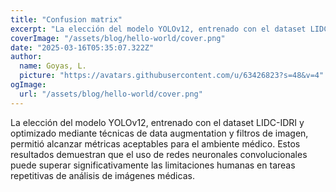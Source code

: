 ```yaml
---
title: "Confusion matrix"
excerpt: "La elección del modelo YOLOv12, entrenado con el dataset LIDC-IDRI y optimizado mediante técnicas de data augmentation y filtros de imagen, permitió alcanzar métricas aceptables para el ambiente médico. Estos resultados demuestran que el uso de redes neuronales convolucionales puede superar significativamente las limitaciones humanas en tareas repetitivas de análisis de imágenes médicas."
coverImage: "/assets/blog/hello-world/cover.png"
date: "2025-03-16T05:35:07.322Z"
author:
  name: Goyas, L.
  picture: "https://avatars.githubusercontent.com/u/63426823?s=48&v=4"
ogImage:
  url: "/assets/blog/hello-world/cover.png"
---
```


La elección del modelo YOLOv12, entrenado con el dataset LIDC-IDRI y optimizado mediante técnicas de data augmentation y filtros de imagen, permitió alcanzar métricas aceptables para el ambiente médico. Estos resultados demuestran que el uso de redes neuronales convolucionales puede superar significativamente las limitaciones humanas en tareas repetitivas de análisis de imágenes médicas.

<!-- ## Lorem Ipsum

Tristique senectus et netus et malesuada fames ac turpis. Ridiculous mus mauris vitae ultricies leo integer malesuada nunc vel. In mollis nunc sed id semper. Egestas tellus rutrum tellus pellentesque. Phasellus vestibulum lorem sed risus ultricies tristique nulla. Quis blandit turpis cursus in hac habitasse platea dictumst quisque. Eros donec ac odio tempor orci dapibus ultrices. Aliquam sem et tortor consequat id porta nibh. Adipiscing elit duis tristique sollicitudin nibh sit amet commodo nulla. Diam vulputate ut pharetra sit amet. Ut tellus elementum sagittis vitae et leo. Arcu non odio euismod lacinia at quis risus sed vulputate. -->
